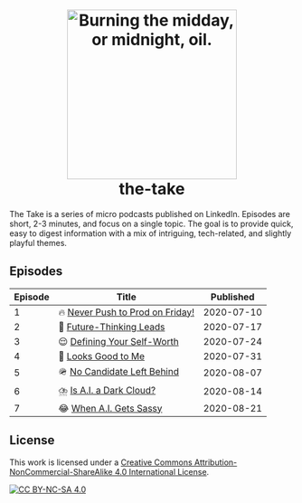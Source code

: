 <h1 align="center">
  <picture>
    <source media="(prefers-color-scheme: dark)" srcset="https://github.com/nallenscott/the-take/assets/11765848/c9ec1e3f-de3a-4dea-8dbd-b9009b3ebac0">
    <source media="(prefers-color-scheme: light)" srcset="https://github.com/nallenscott/the-take/assets/11765848/b2c1267a-cceb-4d2a-894f-f7c30431f99f">
    <img alt="Burning the midday, or midnight, oil." width="300" src="https://github.com/nallenscott/the-take/assets/11765848/b2c1267a-cceb-4d2a-894f-f7c30431f99f">
  </picture><br>
  the-take<br>
</h1>

The Take is a series of micro podcasts published on LinkedIn. Episodes are short, 2-3 minutes, and focus on a single topic. The goal is to provide quick, easy to digest information with a mix of intriguing, tech-related, and slightly playful themes.

## Episodes

| Episode | Title | Published |
| ------- | ----- | --------- |
| 1 | :fire: [Never Push to Prod on Friday!](./episodes/episode-001/) | 2020-07-10 |
| 2 | :crystal_ball: [Future-Thinking Leads](./episodes/episode-002/) | 2020-07-17 |
| 3 | :relieved: [Defining Your Self-Worth](./episodes/episode-003/) | 2020-07-24 |
| 4 | :see_no_evil: [Looks Good to Me](./episodes/episode-004/) | 2020-07-31 |
| 5 | :military_helmet: [No Candidate Left Behind](./episodes/episode-005/) | 2020-08-07 |
| 6 | :cloud_with_lightning_and_rain: [Is A.I. a Dark Cloud?](./episodes/episode-006/) | 2020-08-14 |
| 7 | :joy: [When A.I. Gets Sassy](./episodes/episode-007/) | 2020-08-21 |

## License

This work is licensed under a
[Creative Commons Attribution-NonCommercial-ShareAlike 4.0 International License][cc-by-nc-sa].

[![CC BY-NC-SA 4.0][cc-by-nc-sa-image]][cc-by-nc-sa]

[cc-by-nc-sa]: http://creativecommons.org/licenses/by-nc-sa/4.0/
[cc-by-nc-sa-image]: https://licensebuttons.net/l/by-nc-sa/4.0/88x31.png
